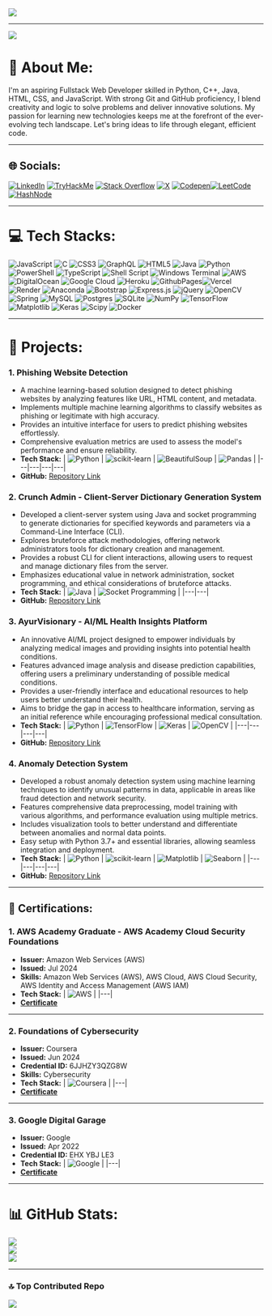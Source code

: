<a href="https://git.io/typing-svg">
  <img src="https://readme-typing-svg.herokuapp.com/?lines=console.log(%22Hello%2C%20World!%22);System.out.println(%22Hello%20World%22);print(%22Hello%2C%20World!%22);printf(%22Hello%2C%20World!%22);fmt.Println(%22Hello%2C%20World!%22);println!(%22Hello%2C%20World!%22);cout%20%3C%3C%20%22Hello%2C%20World!%22;echo%20%22Hello%2C%20World!%22;document.write(%22Hello%2C%20World!%22);Write-Host%20%22Hello%2C%20World!%22;Console.WriteLine(%22Hello%2C%20World!%22);NSLog(@%22Hello%2C%20World!%22);puts%20%22Hello%2C%20World!%22;echo%20%22Hello%2C%20World!%22;print%20'Hello%2C%20World!';System.Console.WriteLine(%22Hello%2C%20World!%22);io.write(%22Hello%2C%20World!%22);disp('Hello%2C%20World!');MsgBox(%22Hello%2C%20World!%22);WriteLn(%27Hello%2C%20World!%27);print(*%22Hello%2C%20World!%22);console.writeline(%22Hello%2C%20World!%22);echo(%22Hello%2C%20World!%22);System.out.println(%22Hello%2C%20World!%22);fprintf('Hello%2C%20World!');fmt.Fprintf(%22Hello%2C%20World!%22);printf(%22Hello%2C%20World!%22);System.out.println(%22Hello%2C%20World!%22);System.out.println(%22Hello%2C%20World!%22);System.out.println(%22Hello%2C%20World!%22);System.out.println(%22Hello%2C%20World!%22);&center=true&size=27&width=600">
</a>

---
[![](https://visitcount.itsvg.in/api?id=silveranon323&icon=5&color=12)](https://visitcount.itsvg.in)

# 💫 About Me:
I'm an aspiring Fullstack Web Developer skilled in Python, C++, Java, HTML, CSS, and JavaScript. With strong Git and GitHub proficiency, I blend creativity and logic to solve problems and deliver innovative solutions. My passion for learning new technologies keeps me at the forefront of the ever-evolving tech landscape. Let's bring ideas to life through elegant, efficient code.

---

## 🌐 Socials:
[![LinkedIn](https://img.shields.io/badge/LinkedIn-%230077B5.svg?logo=linkedin&logoColor=white)](https://linkedin.com/in/hemkishorepradhan)  [![TryHackMe](https://img.shields.io/badge/Tryhackme-%230077B6.svg?logo=tryhackme&logoColor=red)](https://tryhackme.com/p/silveranon323)   [![Stack Overflow](https://img.shields.io/badge/-Stackoverflow-FE7A16?logo=stack-overflow&logoColor=white)](https://stackoverflow.com/users/silveranon) [![X](https://img.shields.io/badge/X-black.svg?logo=X&logoColor=white)](https://x.com/HemKishorePrad1) [![Codepen](https://img.shields.io/badge/Codepen-000000?style=flat&logo=codepen&logoColor=white)](https://codepen.io/silveranon323)[![LeetCode](https://img.shields.io/badge/-LeetCode-FFA116?style=flat&logo=LeetCode&logoColor=black)](https://leetcode.com/u/hemkishorepradhan/)[![HashNode](https://img.shields.io/badge/Hashnode-2962FF?style=flat&logo=hashnode&logoColor=white)](https://hashnode.com/@silveranon323)

---

# 💻 Tech Stacks:
![JavaScript](https://img.shields.io/badge/javascript-%23323330.svg?style=for-the-badge&logo=javascript&logoColor=%23F7DF1E) ![C](https://img.shields.io/badge/c-%2300599C.svg?style=for-the-badge&logo=c&logoColor=white) ![CSS3](https://img.shields.io/badge/css3-%231572B6.svg?style=for-the-badge&logo=css3&logoColor=white) ![GraphQL](https://img.shields.io/badge/-GraphQL-E10098?style=for-the-badge&logo=graphql&logoColor=white) ![HTML5](https://img.shields.io/badge/html5-%23E34F26.svg?style=for-the-badge&logo=html5&logoColor=white) ![Java](https://img.shields.io/badge/java-%23ED8B00.svg?style=for-the-badge&logo=openjdk&logoColor=white) ![Python](https://img.shields.io/badge/python-3670A0?style=for-the-badge&logo=python&logoColor=ffdd54) ![PowerShell](https://img.shields.io/badge/PowerShell-%235391FE.svg?style=for-the-badge&logo=powershell&logoColor=white) ![TypeScript](https://img.shields.io/badge/typescript-%23007ACC.svg?style=for-the-badge&logo=typescript&logoColor=white) ![Shell Script](https://img.shields.io/badge/shell_script-%23121011.svg?style=for-the-badge&logo=gnu-bash&logoColor=white) ![Windows Terminal](https://img.shields.io/badge/Windows%20Terminal-%234D4D4D.svg?style=for-the-badge&logo=windows-terminal&logoColor=white) ![AWS](https://img.shields.io/badge/AWS-%23FF9900.svg?style=for-the-badge&logo=amazon-aws&logoColor=white) ![DigitalOcean](https://img.shields.io/badge/DigitalOcean-%230167ff.svg?style=for-the-badge&logo=digitalOcean&logoColor=white) ![Google Cloud](https://img.shields.io/badge/GoogleCloud-%234285F4.svg?style=for-the-badge&logo=google-cloud&logoColor=white) ![Heroku](https://img.shields.io/badge/heroku-%23430098.svg?style=for-the-badge&logo=heroku&logoColor=white) ![GithubPages](https://img.shields.io/badge/github%20pages-121013?style=for-the-badge&logo=github&logoColor=white)![Vercel](https://img.shields.io/badge/vercel-%23000000.svg?style=for-the-badge&logo=vercel&logoColor=white) ![Render](https://img.shields.io/badge/Render-%46E3B7.svg?style=for-the-badge&logo=render&logoColor=white) ![Anaconda](https://img.shields.io/badge/Anaconda-%2344A833.svg?style=for-the-badge&logo=anaconda&logoColor=white) ![Bootstrap](https://img.shields.io/badge/bootstrap-%238511FA.svg?style=for-the-badge&logo=bootstrap&logoColor=white) ![Express.js](https://img.shields.io/badge/express.js-%23404d59.svg?style=for-the-badge&logo=express&logoColor=%2361DAFB)  ![jQuery](https://img.shields.io/badge/jquery-%230769AD.svg?style=for-the-badge&logo=jquery&logoColor=white) ![OpenCV](https://img.shields.io/badge/opencv-%23white.svg?style=for-the-badge&logo=opencv&logoColor=white) ![Spring](https://img.shields.io/badge/spring-%236DB33F.svg?style=for-the-badge&logo=spring&logoColor=white) ![MySQL](https://img.shields.io/badge/mysql-%2300000f.svg?style=for-the-badge&logo=mysql&logoColor=white) ![Postgres](https://img.shields.io/badge/postgres-%23316192.svg?style=for-the-badge&logo=postgresql&logoColor=white) ![SQLite](https://img.shields.io/badge/sqlite-%2307405e.svg?style=for-the-badge&logo=sqlite&logoColor=white) ![NumPy](https://img.shields.io/badge/numpy-%23013243.svg?style=for-the-badge&logo=numpy&logoColor=white) ![TensorFlow](https://img.shields.io/badge/TensorFlow-%23FF6F00.svg?style=for-the-badge&logo=TensorFlow&logoColor=white) ![Matplotlib](https://img.shields.io/badge/Matplotlib-%23ffffff.svg?style=for-the-badge&logo=Matplotlib&logoColor=black) ![Keras](https://img.shields.io/badge/Keras-%23D00000.svg?style=for-the-badge&logo=Keras&logoColor=white) ![Scipy](https://img.shields.io/badge/SciPy-%230C55A5.svg?style=for-the-badge&logo=scipy&logoColor=%white) ![Docker](https://img.shields.io/badge/docker-%230db7ed.svg?style=for-the-badge&logo=docker&logoColor=white)

---

# 📂 Projects:

### 1. **Phishing Website Detection**
   - A machine learning-based solution designed to detect phishing websites by analyzing features like URL, HTML content, and metadata.
   - Implements multiple machine learning algorithms to classify websites as phishing or legitimate with high accuracy.
   - Provides an intuitive interface for users to predict phishing websites effortlessly.
   - Comprehensive evaluation metrics are used to assess the model's performance and ensure reliability.
   - **Tech Stack:**
     | ![Python](https://img.shields.io/badge/python-3670A0?style=for-the-badge&logo=python&logoColor=ffdd54) | ![scikit-learn](https://img.shields.io/badge/scikit--learn-F7931E?style=for-the-badge&logo=scikit-learn&logoColor=white) | ![BeautifulSoup](https://img.shields.io/badge/BeautifulSoup-4B8BBE?style=for-the-badge&logo=python&logoColor=white) | ![Pandas](https://img.shields.io/badge/Pandas-150458?style=for-the-badge&logo=pandas&logoColor=white) |
     |---|---|---|---|
   - **GitHub:** [Repository Link](https://github.com/silveranon323/Phishing-Website-Detection-System)

### 2. **Crunch Admin - Client-Server Dictionary Generation System**
   - Developed a client-server system using Java and socket programming to generate dictionaries for specified keywords and parameters via a Command-Line Interface (CLI).
   - Explores bruteforce attack methodologies, offering network administrators tools for dictionary creation and management.
   - Provides a robust CLI for client interactions, allowing users to request and manage dictionary files from the server.
   - Emphasizes educational value in network administration, socket programming, and ethical considerations of bruteforce attacks.
   - **Tech Stack:**
     | ![Java](https://img.shields.io/badge/java-%23ED8B00.svg?style=for-the-badge&logo=openjdk&logoColor=white) | ![Socket Programming](https://img.shields.io/badge/Socket%20Programming-007ACC?style=for-the-badge&logoColor=white) |
     |---|---|
   - **GitHub:** [Repository Link](https://github.com/silveranon323/CRUNCH-ADMIN)

### 3. **AyurVisionary - AI/ML Health Insights Platform**
   - An innovative AI/ML project designed to empower individuals by analyzing medical images and providing insights into potential health conditions.
   - Features advanced image analysis and disease prediction capabilities, offering users a preliminary understanding of possible medical conditions.
   - Provides a user-friendly interface and educational resources to help users better understand their health.
   - Aims to bridge the gap in access to healthcare information, serving as an initial reference while encouraging professional medical consultation.
   - **Tech Stack:**
     | ![Python](https://img.shields.io/badge/python-3670A0?style=for-the-badge&logo=python&logoColor=ffdd54) | ![TensorFlow](https://img.shields.io/badge/TensorFlow-%23FF6F00.svg?style=for-the-badge&logo=TensorFlow&logoColor=white) | ![Keras](https://img.shields.io/badge/Keras-%23D00000.svg?style=for-the-badge&logo=Keras&logoColor=white) | ![OpenCV](https://img.shields.io/badge/OpenCV-%23white.svg?style=for-the-badge&logo=opencv&logoColor=white) |
     |---|---|---|---|
   - **GitHub:** [Repository Link](https://github.com/silveranon323/AyurVisionary)

### 4. **Anomaly Detection System**
   - Developed a robust anomaly detection system using machine learning techniques to identify unusual patterns in data, applicable in areas like fraud detection and network security.
   - Features comprehensive data preprocessing, model training with various algorithms, and performance evaluation using multiple metrics.
   - Includes visualization tools to better understand and differentiate between anomalies and normal data points.
   - Easy setup with Python 3.7+ and essential libraries, allowing seamless integration and deployment.
   - **Tech Stack:**
     | ![Python](https://img.shields.io/badge/python-3670A0?style=for-the-badge&logo=python&logoColor=ffdd54) | ![scikit-learn](https://img.shields.io/badge/scikit--learn-F7931E?style=for-the-badge&logo=scikit-learn&logoColor=white) | ![Matplotlib](https://img.shields.io/badge/Matplotlib-%23ffffff.svg?style=for-the-badge&logo=Matplotlib&logoColor=black) | ![Seaborn](https://img.shields.io/badge/Seaborn-3776AB?style=for-the-badge&logo=seaborn&logoColor=white) |
     |---|---|---|---|
   - **GitHub:** [Repository Link](https://github.com/silveranon323/ANAMOLY-DETECTION-SYSTEM-USING-MACHINE-LEARNING)

---

## 🏅 Certifications:

### 1. **AWS Academy Graduate - AWS Academy Cloud Security Foundations**
   - **Issuer:** Amazon Web Services (AWS)
   - **Issued:** Jul 2024
   - **Skills:** Amazon Web Services (AWS), AWS Cloud, AWS Cloud Security, AWS Identity and Access Management (AWS IAM)
   - **Tech Stack:**
     | ![AWS](https://img.shields.io/badge/AWS%20Academy%20Cloud%20Security%20Foundations-%23FF9900.svg?style=for-the-badge&logo=amazon-aws&logoColor=white) |
     |---|
   - **[Certificate](https://example.com/AWS_Academy_Graduate___AWS_Academy_Cloud_Security_Foundations_Badge20240731-7-pcyhsv.pdf)**

---

### 2. **Foundations of Cybersecurity**
   - **Issuer:** Coursera
   - **Issued:** Jun 2024
   - **Credential ID:** 6JJHZY3QZG8W
   - **Skills:** Cybersecurity
   - **Tech Stack:**
     | ![Coursera](https://img.shields.io/badge/Coursera-%23000000.svg?style=for-the-badge&logo=coursera&logoColor=white) |
     |---|
   - **[Certificate](https://www.coursera.org/account/accomplishments/verify/6JJHZY3QZG8W)**

---

### 3. **Google Digital Garage**
   - **Issuer:** Google
   - **Issued:** Apr 2022
   - **Credential ID:** EHX YBJ LE3
   - **Tech Stack:**
     | ![Google](https://img.shields.io/badge/Google%20Digital%20Garage-%234285F4.svg?style=for-the-badge&logo=google&logoColor=white) |
     |---|
   - **[Certificate](https://grow.google/intl/en_in/?utm_source=redirect&utm_medium=redirect&utm_term=gwg&utm_content=apac&utm_campaign=redirect)**


---


# 📊 GitHub Stats:
![](https://github-readme-stats.vercel.app/api?username=silveranon323&theme=blue-green&hide_border=false&include_all_commits=true&count_private=true)<br/>
![](https://github-readme-streak-stats.herokuapp.com/?user=silveranon323&theme=blue-green&hide_border=false)<br/>
![](https://github-readme-stats.vercel.app/api/top-langs/?username=silveranon323&theme=blue-green&hide_border=false&include_all_commits=true&count_private=true&layout=compact)

---

### 🔝 Top Contributed Repo
![](https://github-contributor-stats.vercel.app/api?username=silveranon323&limit=5&theme=dark&combine_all_yearly_contributions=true)




